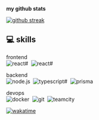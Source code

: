 <b>my github stats</b>

[![github streak](https://github-readme-stats.vercel.app/api?username=lukassuprer&show_icons=true&include_all_commits=true&count_private=true&theme=dark&hide_border=true)](https://git.io/streak-stats)

<h2>💻&nbsp;skills</h2>

frontend <br/>
![react#](https://img.shields.io/badge/-react-262626?style=for-the-badge&logo=react&logocolor=#7ed0ef)&nbsp;
![react#](https://img.shields.io/badge/-nextjs-262626?style=for-the-badge&logo=nextdotjs)&nbsp;

backend <br/>
![node.js](https://img.shields.io/badge/-node.js-262626?style=for-the-badge&logo=node.js&logocolor=ffca28)&nbsp;
![typescript#](https://img.shields.io/badge/-typescript-262626?style=for-the-badge&logo=typescript&logocolor=#3478c6)&nbsp;
![prisma](https://img.shields.io/badge/-prisma-262626?style=for-the-badge&logo=prisma)&nbsp;

devops <br/>
![docker](https://img.shields.io/badge/-docker-262626?style=for-the-badge&logo=docker)&nbsp;
![git](https://img.shields.io/badge/-git-262626?style=for-the-badge&logo=git)&nbsp;
![teamcity](https://img.shields.io/badge/-teamcity-262626?style=for-the-badge&logo=teamcity)&nbsp;

[![wakatime](https://wakatime.com/badge/user/a28fd15c-1370-418f-87af-19a8ba619a6c.svg)](https://wakatime.com/@a28fd15c-1370-418f-87af-19a8ba619a6c)

